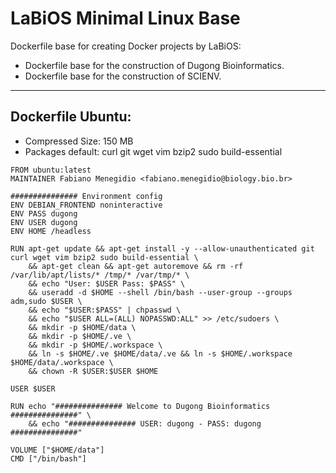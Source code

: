 # LaBiOS Minimal Linux Base

Dockerfile base for creating Docker projects by LaBiOS:

- Dockerfile base for the construction of Dugong Bioinformatics.
- Dockerfile base for the construction of SCIENV.

---

## Dockerfile Ubuntu:

- Compressed Size: 150 MB
- Packages default: curl git wget vim bzip2 sudo build-essential

```
FROM ubuntu:latest
MAINTAINER Fabiano Menegidio <fabiano.menegidio@biology.bio.br>

############### Environment config
ENV DEBIAN_FRONTEND noninteractive
ENV PASS dugong
ENV USER dugong
ENV HOME /headless

RUN apt-get update && apt-get install -y --allow-unauthenticated git curl wget vim bzip2 sudo build-essential \
    && apt-get clean && apt-get autoremove && rm -rf /var/lib/apt/lists/* /tmp/* /var/tmp/* \
    && echo "User: $USER Pass: $PASS" \
    && useradd -d $HOME --shell /bin/bash --user-group --groups adm,sudo $USER \
    && echo "$USER:$PASS" | chpasswd \
    && echo "$USER ALL=(ALL) NOPASSWD:ALL" >> /etc/sudoers \
    && mkdir -p $HOME/data \
    && mkdir -p $HOME/.ve \
    && mkdir -p $HOME/.workspace \
    && ln -s $HOME/.ve $HOME/data/.ve && ln -s $HOME/.workspace $HOME/data/.workspace \
    && chown -R $USER:$USER $HOME    
    
USER $USER

RUN echo "############### Welcome to Dugong Bioinformatics ###############" \
    && echo "############### USER: dugong - PASS: dugong ###############"
    
VOLUME ["$HOME/data"]
CMD ["/bin/bash"]
```

